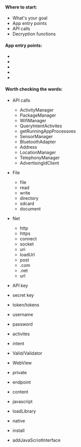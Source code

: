 #### Where to start:
- What's your goal
- App entry points
- API calls
- Decryption functions

#### App entry points:
-
-
-
-
-

#### Worth checking the words:
- API calls
  - ActivityManager
  - PackageManager
  - WifiManager
  - QueryIntentActivites
  - getRunningAppProcessoes
  - SensorManager
  - BluetoothAdapter
  - Address
  - LocationManager
  - TelephonyManager
  - AdvertisingIdClient

- File
  - file
  - read
  - write
  - directory
  - sdcard
  - document

- Net
  - http
  - https
  - connect
  - socket
  - uri
  - loadUrl
  - post
  - .com
  - .net
  - url
  
- API key
- secret key
- token/tokens
- username
- password
- activites
- intent
- Valid/Validator
- WebView
- private
- endpoint
- content
- javascript
- loadLibrary
- native
- install
- addJavaScriotInterface

